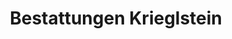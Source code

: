---
title: "Bestattungen Krieglstein"
url: /leipzig/bestattungen-krieglstein/
shop: Bestattungen
---